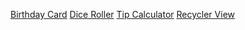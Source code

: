 
<a href="https://github.com/suhailarfan/HappyBirthday" >Birthday Card</a>
<a href="https://github.com/suhailarfan/DiceRoller" >Dice Roller</a>
<a href="https://github.com/suhailarfan/TipCalculator" >Tip Calculator</a>
<a href="https://github.com/suhailarfan/Affirmation" >Recycler View</a>
